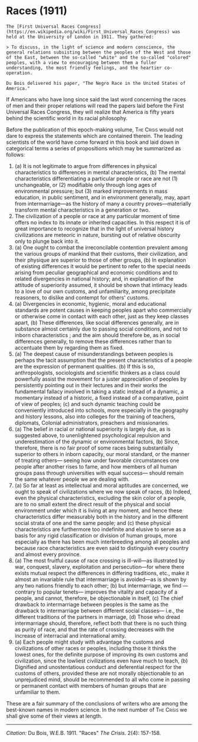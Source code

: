 # Races (1911)


```{margin}
The [First Universal Races Congress](https://en.wikipedia.org/wiki/First_Universal_Races_Congress) was held at the University of London in 1911. They gathered:

> To discuss, in the light of science and modern conscience, the general relations subsisting between the peoples of the West and those of the East, between the so-called "white" and the so-called "colored" peoples, with a view to encouraging between them a fuller understanding, the most friendly feelings, and the heartier co-operation.

Du Bois delivered his paper, "The Negro Race in the United States of America."

```

If Americans who have long since said the last word con­cerning the races of men and their proper relations will read the papers laid before the First Universal Races Congress, they will realize that America is fifty years behind the scientific world in its racial philosophy.

Before the publication of this epoch-making volume, <span style="font-variant:small-caps;">The Crisis</span> would not dare to express the statements which are contained therein. The leading scientists of the world have come forward in this book and laid down in categorical terms a series of proposi­tions which may be summarized as follows:

1. (a) It is not legitimate to argue from differences in physical characteristics to differences in mental characteristics, (b) The mental characteristics differentiating a particular people or race are not (1) unchangeable, or (2) modifiable only through long ages of environmental pressure; but (3) marked improvements in mass education, in public sentiment, and in environment generally, may, apart from intermarriage—as the history of many a country proves—materially transform mental characteristics in a generation or two.
2. The civilization of a people or race at any particular moment of time offers no index to its innate or inherited capacities. In this respect it is of great importance to recognize that in the light of universal history civilizations are meteoric in nature, bursting out of relative obscurity only to plunge back into it.
3. (a) One ought to combat the irreconcilable contention prevalent among the various groups of mankind that their customs, their civilization, and their physique are superior to those of other groups, (b) In explanation of existing differences it would be pertinent to refer to the special needs arising from peculiar geographical and economic conditions and to related divergencies in national history; and, in explanation of the attitude of superiority assumed, it should be shown that intimacy leads to a love of our own customs, and unfamiliarity, among precipitate reasoners, to dislike and contempt for others' customs.
4. (a) Divergencies in economic, hygienic, moral and educational standards are potent causes in keeping peoples apart who commercially or otherwise come in contact with each other, just as they keep classes apart, (b) These differences, like social differences generally, are in substance almost certainly due to passing social conditions, and not to inborn characteristics ; and the aim should therefore be, as in social differences generally, to remove these differences rather than to accentuate them by regarding them as fixed.
5. (a) The deepest cause of misunderstandings between peoples is perhaps the tacit assumption that the present characteristics of a people are the expression of permanent qualities. (b) If this is so, anthropologists, sociologists and scientific thinkers as a class could powerfully assist the movement for a juster appreciation of peoples by persistently pointing out in their lectures and in their works the fundamental fallacy involved in taking a static instead of a dynamic, a momentary instead of a historic, a fixed instead of a comparative, point of view of peoples; (c) and such dynamic teaching could be conveniently introduced into schools, more especially in the geography and history lessons, also into colleges for the training of teachers, diplomats, Colonial administrators, preachers and missionaries.
6. (a) The belief in racial or national superiority is largely due, as is suggested above, to unenlightened psychological repulsion and underestimation of the dynamic or environmental factors, (b) Since, therefore, there is no fair proof of some races being substantially superior to others in inborn capacity, our moral standard, or the manner of treating others— seeing how under favorable circumstances one people after another rises to fame, and how members of all human groups pass through universities with equal success— should remain the same whatever people we are dealing with.
7. (a) So far at least as intellectual and moral aptitudes are concerned, we ought to speak of civilizations where we now speak of races, (b) Indeed, even the physical characteristics, excluding the skin color of a people, are to no small extent the direct result of the physical and social environment under which it is living at any moment, and hence these characteristics differ measurably both in the history and in the different social strata of one and the same people; and (c) these physical characteristics are furthermore too indefinite and elusive to serve as a basis for any rigid classification or division of human groups, more especially as there has been much interbreeding among all peoples and because race characteris­tics are even said to distinguish every country and almost every province.
8. (a) The most fruitful cause of race crossing is ill-will—as illustrated by war, conquest, slavery, exploitation and persecution—for where there exists mutual respect the differences in differing traditions, etc., make it almost an invariable rule that intermarriage is avoided—as is shown by any two nations friendly to each other; (b) but intermarriage, we find — contrary to popular tenets— improves the vitality and capacity of a people, and cannot, therefore, be objectionable in itself, (c) The chief drawback to intermarriage between peoples is the same as the drawback to intermarriage between different social classes— i.e., the different traditions of the partners in marriage, (d) Those who dread intermarriage should, therefore, reflect both that there is no such thing as purity of race, and that the rate of crossing decreases with the increase of interracial and international amity.
9. (a) Each people  might study with advantage the customs and civilizations of other races or peoples, including those it thinks the lowest ones, for the definite purpose of improving its own customs and civilization, since the lowliest civilizations even have much to teach, (b) Dignified and unostentatious conduct and deferential respect for the customs of others, provided these are not morally objectionable to an unprejudiced mind, should be recommended to all who come in passing or permanent contact with members of human groups that are unfamiliar to them.

These are a fair summary of the conclusions of writers who are among the best-known names in modern science. In the next number of <span style="font-variant:small-caps;">The Crisis</span> we shall give some of their views at length.


_________________
*Citation:* Du Bois, W.E.B. 1911. "Races"  *The Crisis*. 2(4): 157-158.
